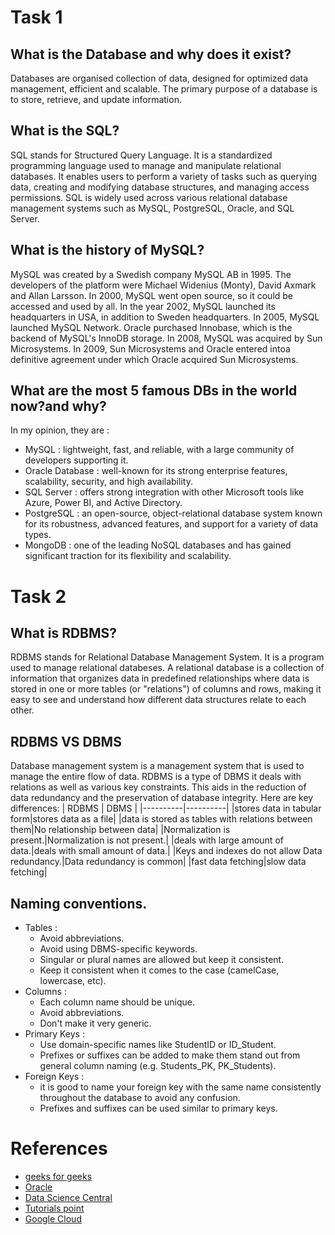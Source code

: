 # Task 1
## What is the Database and why does it exist?
Databases are organised collection of data, designed for optimized data management, efficient and scalable.
The primary purpose of a database is to store, retrieve, and update information.

## What is the SQL?
SQL stands for Structured Query Language. It is a standardized programming language used to manage and manipulate relational databases. It enables users to perform a variety of tasks such as querying data, creating and modifying database structures, and managing access permissions. SQL is widely used across various relational database management systems such as MySQL, PostgreSQL, Oracle, and SQL Server.

## What is the history of MySQL?
MySQL was created by a Swedish company MySQL AB in 1995. The developers of the platform were Michael Widenius (Monty), David Axmark and Allan Larsson. In 2000, MySQL went open source, so it could be accessed and used by all. In the year 2002, MySQL launched its headquarters in USA, in addition to Sweden headquarters. In 2005, MySQL launched MySQL Network. Oracle purchased Innobase, which is the backend of MySQL's InnoDB storage. In 2008, MySQL was acquired by Sun Microsystems.
In 2009, Sun Microsystems and Oracle entered intoa definitive agreement under which Oracle acquired Sun Microsystems.

## What are the most 5 famous DBs in the world now?and why?
In my opinion, they are :
- MySQL : lightweight, fast, and reliable, with a large community of developers supporting it.
- Oracle Database : well-known for its strong enterprise features, scalability, security, and high availability.
- SQL Server : offers strong integration with other Microsoft tools like Azure, Power BI, and Active Directory.
- PostgreSQL : an open-source, object-relational database system known for its robustness, advanced features, and support for a variety of data types.
- MongoDB : one of the leading NoSQL databases and has gained significant traction for its flexibility and scalability.

# Task 2
## What is RDBMS?
RDBMS stands for Relational Database Management System. It is a program used to manage relational databeses. A relational database is a collection of information that organizes data in predefined relationships where data is stored in one or more tables (or "relations") of columns and rows, making it easy to see and understand how different data structures relate to each other. 

## RDBMS VS DBMS
Database management system is a management system that is used to manage the entire flow of data. RDBMS is a type of DBMS it deals with relations as well as various key constraints. This aids in the reduction of data redundancy and the preservation of database integrity.
Here are key differences:
| RDBMS | DBMS |
|----------|----------|
|stores data in tabular form|stores data as a file|
|data is stored as tables with relations between them|No relationship between data|
|Normalization is present.|Normalization is not present.|
|deals with large amount of data.|deals with small amount of data.|
|Keys and indexes do not allow Data redundancy.|Data redundancy is common|
|fast data fetching|slow data fetching|

## Naming conventions.
- Tables :
  - Avoid abbreviations.
  - Avoid using DBMS-specific keywords.
  - Singular or plural names are allowed but keep it consistent.
  - Keep it consistent when it comes to the case (camelCase, lowercase, etc).
- Columns :
  - Each column name should be unique.
  - Avoid abbreviations.
  - Don't make it very generic.
- Primary Keys :
  - Use domain-specific names like StudentID or ID_Student.
  - Prefixes or suffixes can be added to make them stand out from general column naming (e.g. Students_PK, PK_Students).
- Foreign Keys :
  - it is good to name your foreign key with the same name consistently throughout the database to avoid any confusion. 
  - Prefixes and suffixes can be used similar to primary keys.

# References
- [geeks for geeks](https://www.geeksforgeeks.org/)
- [Oracle](https://www.oracle.com/database/what-is-database/)
- [Data Science Central](https://www.datasciencecentral.com/history-of-mysql/)
- [Tutorials point](https://www.tutorialspoint.com/discuss-the-history-of-mysql)
- [Google Cloud](https://cloud.google.com/learn/what-is-a-relational-database?hl=en)